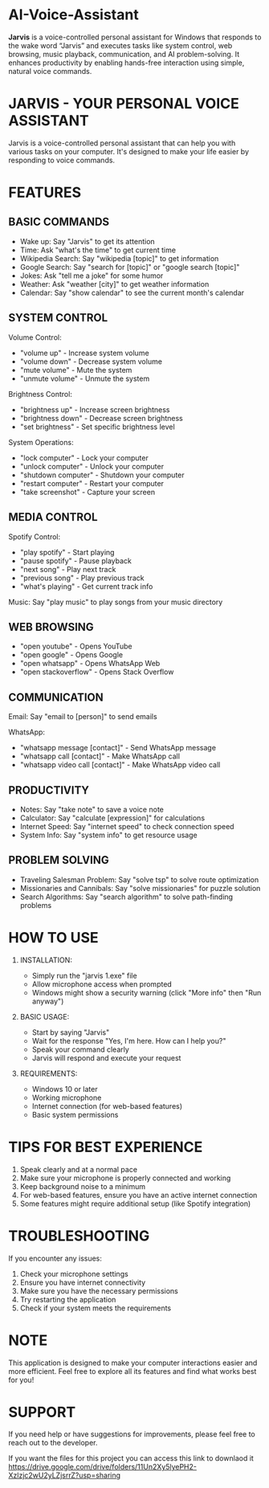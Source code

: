 # AI-Voice-Assistant
  **Jarvis** is a voice-controlled personal assistant for Windows that responds to the wake word “Jarvis” and executes tasks like system control, web browsing, music playback, communication, and AI problem-solving. It enhances productivity by enabling hands-free interaction using simple, natural voice commands.



JARVIS - YOUR PERSONAL VOICE ASSISTANT
====================================

Jarvis is a voice-controlled personal assistant that can help you with various tasks on your computer. It's designed to make your life easier by responding to voice commands.

FEATURES
========

BASIC COMMANDS
-------------
- Wake up: Say "Jarvis" to get its attention
- Time: Ask "what's the time" to get current time
- Wikipedia Search: Say "wikipedia [topic]" to get information
- Google Search: Say "search for [topic]" or "google search [topic]"
- Jokes: Ask "tell me a joke" for some humor
- Weather: Ask "weather [city]" to get weather information
- Calendar: Say "show calendar" to see the current month's calendar

SYSTEM CONTROL
-------------
Volume Control:
- "volume up" - Increase system volume
- "volume down" - Decrease system volume
- "mute volume" - Mute the system
- "unmute volume" - Unmute the system

Brightness Control:
- "brightness up" - Increase screen brightness
- "brightness down" - Decrease screen brightness
- "set brightness" - Set specific brightness level

System Operations:
- "lock computer" - Lock your computer
- "unlock computer" - Unlock your computer
- "shutdown computer" - Shutdown your computer
- "restart computer" - Restart your computer
- "take screenshot" - Capture your screen

MEDIA CONTROL
------------
Spotify Control:
- "play spotify" - Start playing
- "pause spotify" - Pause playback
- "next song" - Play next track
- "previous song" - Play previous track
- "what's playing" - Get current track info

Music: Say "play music" to play songs from your music directory

WEB BROWSING
-----------
- "open youtube" - Opens YouTube
- "open google" - Opens Google
- "open whatsapp" - Opens WhatsApp Web
- "open stackoverflow" - Opens Stack Overflow

COMMUNICATION
------------
Email: Say "email to [person]" to send emails

WhatsApp:
- "whatsapp message [contact]" - Send WhatsApp message
- "whatsapp call [contact]" - Make WhatsApp call
- "whatsapp video call [contact]" - Make WhatsApp video call

PRODUCTIVITY
-----------
- Notes: Say "take note" to save a voice note
- Calculator: Say "calculate [expression]" for calculations
- Internet Speed: Say "internet speed" to check connection speed
- System Info: Say "system info" to get resource usage

PROBLEM SOLVING
--------------
- Traveling Salesman Problem: Say "solve tsp" to solve route optimization
- Missionaries and Cannibals: Say "solve missionaries" for puzzle solution
- Search Algorithms: Say "search algorithm" to solve path-finding problems

HOW TO USE
==========

1. INSTALLATION:
   - Simply run the "jarvis 1.exe" file
   - Allow microphone access when prompted
   - Windows might show a security warning (click "More info" then "Run anyway")

2. BASIC USAGE:
   - Start by saying "Jarvis"
   - Wait for the response "Yes, I'm here. How can I help you?"
   - Speak your command clearly
   - Jarvis will respond and execute your request

3. REQUIREMENTS:
   - Windows 10 or later
   - Working microphone
   - Internet connection (for web-based features)
   - Basic system permissions

TIPS FOR BEST EXPERIENCE
======================

1. Speak clearly and at a normal pace
2. Make sure your microphone is properly connected and working
3. Keep background noise to a minimum
4. For web-based features, ensure you have an active internet connection
5. Some features might require additional setup (like Spotify integration)

TROUBLESHOOTING
==============

If you encounter any issues:
1. Check your microphone settings
2. Ensure you have internet connectivity
3. Make sure you have the necessary permissions
4. Try restarting the application
5. Check if your system meets the requirements

NOTE
====

This application is designed to make your computer interactions easier and more efficient. Feel free to explore all its features and find what works best for you!

SUPPORT
=======

If you need help or have suggestions for improvements, please feel free to reach out to the developer. 

If you want the files for this project you can access this link to downlaod it 
https://drive.google.com/drive/folders/11Un2Xy5lyePH2-Xzlzjc2wU2yLZjsrrZ?usp=sharing
